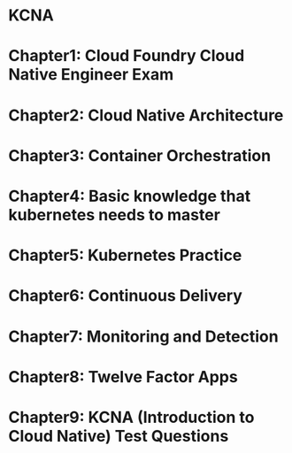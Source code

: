 # KCNA

# Chapter1: Cloud Foundry Cloud Native Engineer Exam
# Chapter2: Cloud Native Architecture
# Chapter3: Container Orchestration
# Chapter4: Basic knowledge that kubernetes needs to master
# Chapter5: Kubernetes Practice
# Chapter6: Continuous Delivery
# Chapter7: Monitoring and Detection
# Chapter8: Twelve Factor Apps
# Chapter9: KCNA (Introduction to Cloud Native) Test Questions

